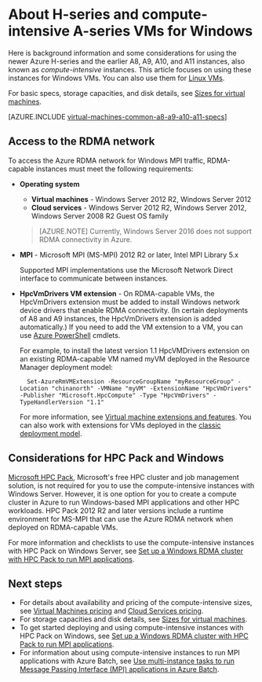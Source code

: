 <!-- not suitable for Mooncake -->

<properties
    pageTitle="About compute-intensive VMs with Windows | Azure"
    description="Get background information and considerations for using the Azure H-series and A8, A9, A10, and A11 compute-intensive sizes for Windows VMs and cloud services"
    services="virtual-machines-windows, cloud-services"
    documentationcenter=""
    author="dlepow"
    manager="timlt"
    editor=""
    tags="azure-resource-manager,azure-service-management" />
<tags
    ms.assetid="28d8e1f2-8e61-4fbe-bfe8-80a68443baba"
    ms.service="virtual-machines-windows"
    ms.devlang="na"
    ms.topic="article"
    ms.tgt_pltfrm="vm-windows"
    ms.workload="infrastructure-services"
    ms.date="03/14/2017"
    wacn.date=""
    ms.author="danlep"
    ms.custom="H1Hack27Feb2017" />

# About H-series and compute-intensive A-series VMs for Windows
Here is background information and some considerations for using the newer Azure H-series and the earlier A8, A9, A10, and A11 instances, also known as *compute-intensive* instances. This article focuses on using these instances for Windows VMs. You can also use them for [Linux VMs](/documentation/articles/virtual-machines-linux-a8-a9-a10-a11-specs/).

For basic specs, storage capacities, and disk details, see [Sizes for virtual machines](/documentation/articles/virtual-machines-windows-sizes/).

[AZURE.INCLUDE [virtual-machines-common-a8-a9-a10-a11-specs](../../includes/virtual-machines-common-a8-a9-a10-a11-specs.md)]

## Access to the RDMA network
To access the Azure RDMA network for Windows MPI traffic, RDMA-capable instances must meet the following requirements: 

* **Operating system**
  
    * **Virtual machines** - Windows Server 2012 R2, Windows Server 2012
    * **Cloud services** - Windows Server 2012 R2, Windows Server 2012, Windows Server 2008 R2 Guest OS family

    > [AZURE.NOTE]
    > Currently, Windows Server 2016 does not support RDMA connectivity in Azure.
    >
    
* **MPI** - Microsoft MPI (MS-MPI) 2012 R2 or later, Intel MPI Library 5.x

    Supported MPI implementations use the Microsoft Network Direct interface to communicate between instances. 
* **HpcVmDrivers VM extension** - On RDMA-capable VMs, the HpcVmDrivers extension must be added to install Windows network device drivers that enable RDMA connectivity. (In certain deployments of A8 and A9 instances, the HpcVmDrivers extension is added automatically.) If you need to add the VM extension to a VM, you can use [Azure PowerShell](https://docs.microsoft.com/powershell/azureps-cmdlets-docs) cmdlets. 

    For example, to install the latest version 1.1 HpcVMDrivers extension on an existing RDMA-capable VM named myVM deployed in the Resource Manager deployment model:

        Set-AzureRmVMExtension -ResourceGroupName "myResourceGroup" -Location "chinanorth" -VMName "myVM" -ExtensionName "HpcVmDrivers" -Publisher "Microsoft.HpcCompute" -Type "HpcVmDrivers" -TypeHandlerVersion "1.1"

    For more information, see [Virtual machine extensions and features](/documentation/articles/virtual-machines-windows-extensions-features/). You can also work with extensions for VMs deployed in the [classic deployment model](/documentation/articles/virtual-machines-windows-classic-manage-extensions/).

## Considerations for HPC Pack and Windows
[Microsoft HPC Pack](https://technet.microsoft.com/zh-cn/library/jj899572.aspx), Microsoft's free HPC cluster and job management solution, is not required for you to use the compute-intensive instances with Windows Server. However, it is one option for you to create a compute cluster in Azure to run Windows-based MPI applications and other HPC workloads. HPC Pack 2012 R2 and later versions include a runtime environment for MS-MPI that can use the Azure RDMA network when deployed on RDMA-capable VMs.

For more information and checklists to use the compute-intensive instances with HPC Pack on Windows Server, see [Set up a Windows RDMA cluster with HPC Pack to run MPI applications](/documentation/articles/virtual-machines-windows-classic-hpcpack-rdma-cluster/).

## Next steps
* For details about availability and pricing of the compute-intensive sizes, see [Virtual Machines pricing](/pricing/details/virtual-machines/#Windows) and [Cloud Services pricing](/pricing/details/cloud-services/).
* For storage capacities and disk details, see [Sizes for virtual machines](/documentation/articles/virtual-machines-linux-sizes/).
* To get started deploying and using compute-intensive instances with HPC Pack on Windows, see [Set up a Windows RDMA cluster with HPC Pack to run MPI applications](/documentation/articles/virtual-machines-windows-classic-hpcpack-rdma-cluster/).
* For information about using compute-intensive instances to run MPI applications with Azure Batch, see [Use multi-instance tasks to run Message Passing Interface (MPI) applications in Azure Batch](/documentation/articles/batch-mpi/).
